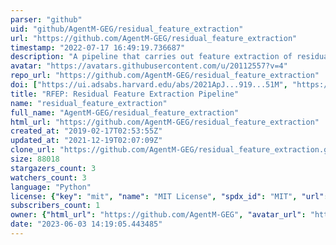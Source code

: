 ```yaml
---
parser: "github"
uid: "github/AgentM-GEG/residual_feature_extraction"
url: "https://github.com/AgentM-GEG/residual_feature_extraction"
timestamp: "2022-07-17 16:49:19.736687"
description: "A pipeline that carries out feature extraction of residual substructure within the residual images produced by popular galaxy structural-fitting routines such as GALFIT, GIM2D, etc. This pipeline works on model-subtracted residual images by popular structural fitting routines (e.g., GALFIT, GIM2D, etc) to extract faint low surface brightness features by isolating flux-wise and area-wise significant contiguous pixels regions by rigourous masking routine. This routine accepts the image cubes (original image, model image, residual image) and generates several data products"
avatar: "https://avatars.githubusercontent.com/u/20112557?v=4"
repo_url: "https://github.com/AgentM-GEG/residual_feature_extraction"
doi: ["https://ui.adsabs.harvard.edu/abs/2021ApJ...919...51M", "https://ui.adsabs.harvard.edu/abs/2019MNRAS.486.2643M", "https://ui.adsabs.harvard.edu/abs/2022ascl.soft02011M/abstract"]
title: "RFEP: Residual Feature Extraction Pipeline"
name: "residual_feature_extraction"
full_name: "AgentM-GEG/residual_feature_extraction"
html_url: "https://github.com/AgentM-GEG/residual_feature_extraction"
created_at: "2019-02-17T02:53:55Z"
updated_at: "2021-12-19T02:07:09Z"
clone_url: "https://github.com/AgentM-GEG/residual_feature_extraction.git"
size: 88018
stargazers_count: 3
watchers_count: 3
language: "Python"
license: {"key": "mit", "name": "MIT License", "spdx_id": "MIT", "url": "https://api.github.com/licenses/mit", "node_id": "MDc6TGljZW5zZTEz"}
subscribers_count: 1
owner: {"html_url": "https://github.com/AgentM-GEG", "avatar_url": "https://avatars.githubusercontent.com/u/20112557?v=4", "login": "AgentM-GEG", "type": "User"}
date: "2023-06-03 14:19:05.443485"
---
```

